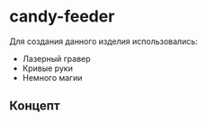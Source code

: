 # candy-feeder
Для создания данного изделия использовались: 
* Лазерный гравер
* Кривые руки
* Немного магии
## Концепт


